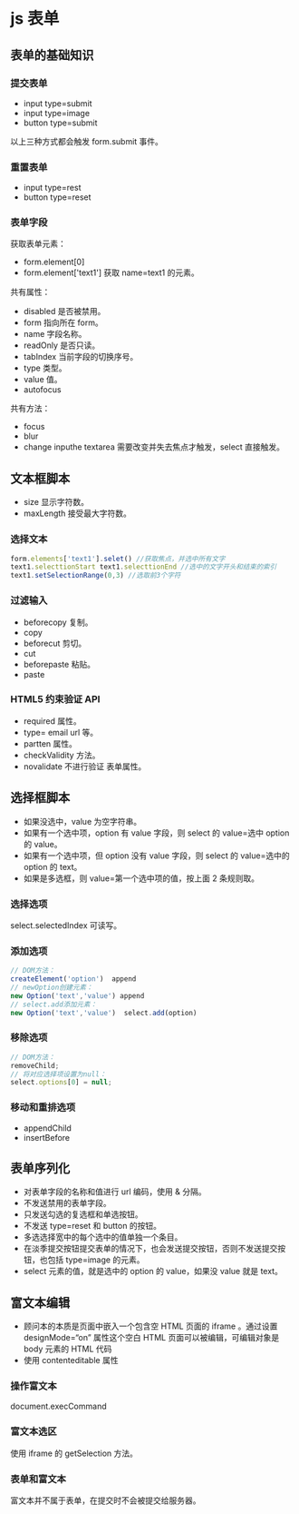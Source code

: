 # js 表单

## 表单的基础知识

### 提交表单

- input type=submit
- input type=image
- button type=submit

以上三种方式都会触发 form.submit 事件。

### 重置表单

- input type=rest
- button type=reset

### 表单字段

获取表单元素：

- form.element[0]
- form.element['text1'] 获取 name=text1 的元素。

共有属性：

- disabled 是否被禁用。
- form 指向所在 form。
- name 字段名称。
- readOnly 是否只读。
- tabIndex 当前字段的切换序号。
- type 类型。
- value 值。
- autofocus

共有方法：

- focus
- blur
- change inputhe textarea 需要改变并失去焦点才触发，select 直接触发。

## 文本框脚本

- size 显示字符数。
- maxLength 接受最大字符数。

### 选择文本

```js
form.elements['text1'].selet() //获取焦点，并选中所有文字
text1.selecttionStart text1.selecttionEnd //选中的文字开头和结束的索引
text1.setSelectionRange(0,3) //选取前3个字符
```

### 过滤输入

- beforecopy 复制。
- copy
- beforecut 剪切。
- cut
- beforepaste 粘贴。
- paste

### HTML5 约束验证 API

- required 属性。
- type= email url 等。
- partten 属性。
- checkValidity 方法。
- novalidate 不进行验证 表单属性。

## 选择框脚本

- 如果没选中，value 为空字符串。
- 如果有一个选中项，option 有 value 字段，则 select 的 value=选中 option 的 value。
- 如果有一个选中项，但 option 没有 value 字段，则 select 的 value=选中的 option 的 text。
- 如果是多选框，则 value=第一个选中项的值，按上面 2 条规则取。

### 选择选项

select.selectedIndex 可读写。

### 添加选项

```js
// DOM方法：
createElement('option')  append
// newOption创建元素：
new Option('text','value') append
// select.add添加元素：
new Option('text','value')  select.add(option)
```

### 移除选项

```js
// DOM方法：
removeChild;
// 将对应选择项设置为null：
select.options[0] = null;
```

### 移动和重排选项

- appendChild
- insertBefore

## 表单序列化

- 对表单字段的名称和值进行 url 编码，使用 & 分隔。
- 不发送禁用的表单字段。
- 只发送勾选的复选框和单选按钮。
- 不发送 type=reset 和 button 的按钮。
- 多选选择宽中的每个选中的值单独一个条目。
- 在淡季提交按钮提交表单的情况下，也会发送提交按钮，否则不发送提交按钮，也包括 type=image 的元素。
- select 元素的值，就是选中的 option 的 value，如果没 value 就是 text。

## 富文本编辑

- 顾问本的本质是页面中嵌入一个包含空 HTML 页面的 iframe 。通过设置 designMode=“on” 属性这个空白 HTML 页面可以被编辑，可编辑对象是 body 元素的 HTML 代码
- 使用 contenteditable 属性

### 操作富文本

document.execCommand

### 富文本选区

使用 iframe 的 getSelection 方法。

### 表单和富文本

富文本并不属于表单，在提交时不会被提交给服务器。

